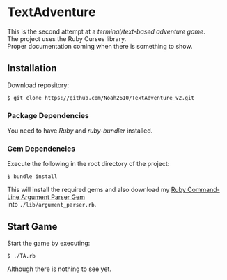 # TextAdventure
This is the second attempt at a _terminal/text-based adventure game_.  
The project uses the Ruby Curses library.  
Proper documentation coming when there is something to show.
  
## Installation
Download repository:
```
$ git clone https://github.com/Noah2610/TextAdventure_v2.git
```
### Package Dependencies
You need to have _Ruby_ and _ruby-bundler_ installed.
### Gem Dependencies
Execute the following in the root directory of the project:
```
$ bundle install
```
This will install the required gems and also download my [Ruby Command-Line Argument Parser Gem](https://github.com/Noah2610/ArgumentParser)  
into `./lib/argument_parser.rb`.
  
## Start Game
Start the game by executing:
```
$ ./TA.rb
```
Although there is nothing to see yet.
